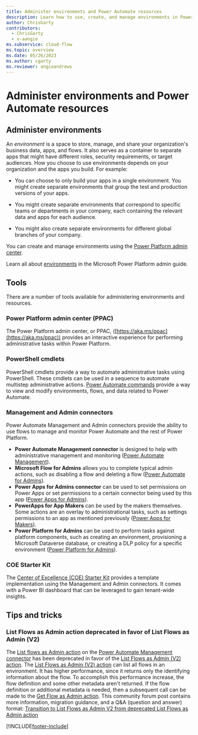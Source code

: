 ```yaml
---
title: Administer environments and Power Automate resources
description: Learn how to use, create, and manage environments in Power Automate.
author: ChrisGarty
contributors:
  - ChrisGarty
  - v-aangie
ms.subservice: cloud-flow
ms.topic: overview
ms.date: 05/26/2023
ms.author: cgarty
ms.reviewer: angieandrews
---
```


# Administer environments and Power Automate resources

## Administer environments
An *environment* is a space to store, manage, and share your organization's business data, apps, and flows. It also serves as a container to separate apps that might have different roles, security requirements, or target audiences. How you choose to use environments depends on your organization and the apps you build. For example:

- You can choose to only build your apps in a single environment.
You might create separate environments that group the test and production versions of your apps.

- You might create separate environments that correspond to specific teams or departments in your company, each containing the relevant data and apps for each audience.

- You might also create separate environments for different global branches of your company.

You can create and manage environments using the [Power Platform admin center](https://aka.ms/ppac).

Learn all about [environments](/power-platform/admin/environments-overview) in the Microsoft Power Platform admin guide.

## Tools
There are a number of tools available for administering environments and resources.

### Power Platform admin center (PPAC)
The Power Platform admin center, or PPAC, ([https://aka.ms/ppac](https://aka.ms/ppac)) provides an interactive experience for performing administrative tasks within Power Platform.

### PowerShell cmdlets 
PowerShell cmdlets provide a way to automate administrative tasks using PowerShell. These cmdlets can be used in a sequence to automate multistep administrative actions. [Power Automate commands](/power-platform/admin/powerapps-powershell#power-automate-commands) provide a way to view and modify environments, flows, and data related to Power Automate.

### Management and Admin connectors  
Power Automate Management and Admin connectors provide the ability to use flows to manage and monitor Power Automate and the rest of Power Platform.

- **Power Automate Management connector** is designed to help with administrative management and monitoring ([Power Automate Management](/connectors/flowmanagement/)).
- **Microsoft Flow for Admins** allows you to complete typical admin actions, such as disabling a flow and deleting a flow ([Power Automate for Admins](/connectors/microsoftflowforadmins/)).
- **Power Apps for Admins connector** can be used to set permissions on Power Apps or set permissions to a certain connector being used by this app ([Power Apps for Admins](/connectors/powerappsforadmins/)).
- **PowerApps for App Makers** can be used by the makers themselves. Some actions are an overlay to administrational tasks, such as settings permissions to an app as mentioned previously ([Power Apps for Makers](/connectors/powerappsforappmakers/)).
- **Power Platform for Admins** can be used to perform tasks against platform components, such as creating an environment, provisioning a Microsoft Dataverse database, or creating a DLP policy for a specific environment ([Power Platform for Admins](/connectors/powerplatformforadmins/)).

### COE Starter Kit
The [Center of Excellence (COE) Starter Kit](/power-platform/guidance/coe/starter-kit) provides a template implementation using the Management and Admin connectors. It comes with a Power BI dashboard that can be leveraged to gain tenant-wide insights.

## Tips and tricks

### List Flows as Admin action deprecated in favor of List Flows as Admin (V2)
The [List flows as Admin action](/connectors/flowmanagement/#list-flows-as-admin-(deprecated)) on the [Power Automate Management connector](/connectors/flowmanagement/) has been deprecated in favor of the [List Flows as Admin (V2) action](/connectors/flowmanagement/#list-flows-as-admin-(v2)). The [List Flows as Admin (V2) action](/connectors/flowmanagement/#list-flows-as-admin-(v2)) can list all flows in an environment. It has higher performance, since it returns only the identifying information about the flow. To accomplish this performance increase, the flow definition and some other metadata aren't returned. If the flow definition or additional metadata is needed, then a subsequent call can be made to the [Get Flow as Admin action](/connectors/flowmanagement/#get-flow-as-admin). 
This community forum post contains more information, migration guidance, and a Q&A (question and answer) format: [Transition to List Flows as Admin V2 from deprecated List Flows as Admin action](https://powerusers.microsoft.com/t5/Using-Connectors/Transition-to-List-Flows-as-Admin-V2-from-deprecated-List-Flows/m-p/2213884)

[!INCLUDE[footer-include](includes/footer-banner.md)]
